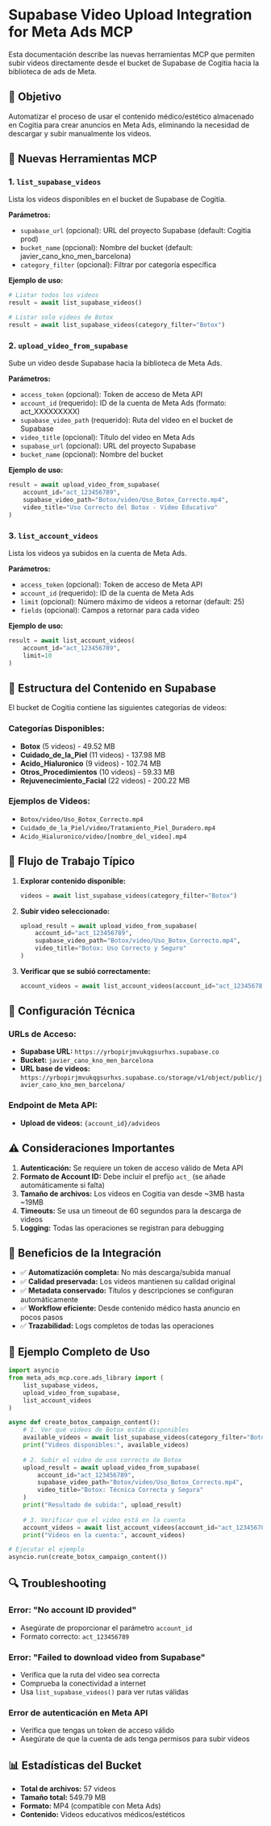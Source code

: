 # Supabase Video Upload Integration for Meta Ads MCP

Esta documentación describe las nuevas herramientas MCP que permiten subir videos directamente desde el bucket de Supabase de Cogitia hacia la biblioteca de ads de Meta.

## 🎯 Objetivo

Automatizar el proceso de usar el contenido médico/estético almacenado en Cogitia para crear anuncios en Meta Ads, eliminando la necesidad de descargar y subir manualmente los videos.

## 🔧 Nuevas Herramientas MCP

### 1. `list_supabase_videos`

Lista los videos disponibles en el bucket de Supabase de Cogitia.

**Parámetros:**
- `supabase_url` (opcional): URL del proyecto Supabase (default: Cogitia prod)
- `bucket_name` (opcional): Nombre del bucket (default: javier_cano_kno_men_barcelona)
- `category_filter` (opcional): Filtrar por categoría específica

**Ejemplo de uso:**
```python
# Listar todos los videos
result = await list_supabase_videos()

# Listar solo videos de Botox
result = await list_supabase_videos(category_filter="Botox")
```

### 2. `upload_video_from_supabase`

Sube un video desde Supabase hacia la biblioteca de Meta Ads.

**Parámetros:**
- `access_token` (opcional): Token de acceso de Meta API
- `account_id` (requerido): ID de la cuenta de Meta Ads (formato: act_XXXXXXXXX)
- `supabase_video_path` (requerido): Ruta del video en el bucket de Supabase
- `video_title` (opcional): Título del video en Meta Ads
- `supabase_url` (opcional): URL del proyecto Supabase
- `bucket_name` (opcional): Nombre del bucket

**Ejemplo de uso:**
```python
result = await upload_video_from_supabase(
    account_id="act_123456789",
    supabase_video_path="Botox/video/Uso_Botox_Correcto.mp4",
    video_title="Uso Correcto del Botox - Video Educativo"
)
```

### 3. `list_account_videos`

Lista los videos ya subidos en la cuenta de Meta Ads.

**Parámetros:**
- `access_token` (opcional): Token de acceso de Meta API
- `account_id` (requerido): ID de la cuenta de Meta Ads
- `limit` (opcional): Número máximo de videos a retornar (default: 25)
- `fields` (opcional): Campos a retornar para cada video

**Ejemplo de uso:**
```python
result = await list_account_videos(
    account_id="act_123456789",
    limit=10
)
```

## 📁 Estructura del Contenido en Supabase

El bucket de Cogitia contiene las siguientes categorías de videos:

### Categorías Disponibles:
- **Botox** (5 videos) - 49.52 MB
- **Cuidado_de_la_Piel** (11 videos) - 137.98 MB  
- **Acido_Hialuronico** (9 videos) - 102.74 MB
- **Otros_Procedimientos** (10 videos) - 59.33 MB
- **Rejuvenecimiento_Facial** (22 videos) - 200.22 MB

### Ejemplos de Videos:
- `Botox/video/Uso_Botox_Correcto.mp4`
- `Cuidado_de_la_Piel/video/Tratamiento_Piel_Duradero.mp4`
- `Acido_Hialuronico/video/[nombre_del_video].mp4`

## 🚀 Flujo de Trabajo Típico

1. **Explorar contenido disponible:**
   ```python
   videos = await list_supabase_videos(category_filter="Botox")
   ```

2. **Subir video seleccionado:**
   ```python
   upload_result = await upload_video_from_supabase(
       account_id="act_123456789",
       supabase_video_path="Botox/video/Uso_Botox_Correcto.mp4",
       video_title="Botox: Uso Correcto y Seguro"
   )
   ```

3. **Verificar que se subió correctamente:**
   ```python
   account_videos = await list_account_videos(account_id="act_123456789")
   ```

## 🔧 Configuración Técnica

### URLs de Acceso:
- **Supabase URL:** `https://yrbopirjmvukqgsurhxs.supabase.co`
- **Bucket:** `javier_cano_kno_men_barcelona`
- **URL base de videos:** `https://yrbopirjmvukqgsurhxs.supabase.co/storage/v1/object/public/javier_cano_kno_men_barcelona/`

### Endpoint de Meta API:
- **Upload de videos:** `{account_id}/advideos`

## ⚠️ Consideraciones Importantes

1. **Autenticación:** Se requiere un token de acceso válido de Meta API
2. **Formato de Account ID:** Debe incluir el prefijo `act_` (se añade automáticamente si falta)
3. **Tamaño de archivos:** Los videos en Cogitia van desde ~3MB hasta ~19MB
4. **Timeouts:** Se usa un timeout de 60 segundos para la descarga de videos
5. **Logging:** Todas las operaciones se registran para debugging

## 🎯 Beneficios de la Integración

- ✅ **Automatización completa:** No más descarga/subida manual
- ✅ **Calidad preservada:** Los videos mantienen su calidad original
- ✅ **Metadata conservado:** Títulos y descripciones se configuran automáticamente
- ✅ **Workflow eficiente:** Desde contenido médico hasta anuncio en pocos pasos
- ✅ **Trazabilidad:** Logs completos de todas las operaciones

## 📝 Ejemplo Completo de Uso

```python
import asyncio
from meta_ads_mcp.core.ads_library import (
    list_supabase_videos,
    upload_video_from_supabase,
    list_account_videos
)

async def create_botox_campaign_content():
    # 1. Ver qué videos de Botox están disponibles
    available_videos = await list_supabase_videos(category_filter="Botox")
    print("Videos disponibles:", available_videos)
    
    # 2. Subir el video de uso correcto de Botox
    upload_result = await upload_video_from_supabase(
        account_id="act_123456789",
        supabase_video_path="Botox/video/Uso_Botox_Correcto.mp4",
        video_title="Botox: Técnica Correcta y Segura"
    )
    print("Resultado de subida:", upload_result)
    
    # 3. Verificar que el video está en la cuenta
    account_videos = await list_account_videos(account_id="act_123456789")
    print("Videos en la cuenta:", account_videos)

# Ejecutar el ejemplo
asyncio.run(create_botox_campaign_content())
```

## 🔍 Troubleshooting

### Error: "No account ID provided"
- Asegúrate de proporcionar el parámetro `account_id`
- Formato correcto: `act_123456789`

### Error: "Failed to download video from Supabase"
- Verifica que la ruta del video sea correcta
- Comprueba la conectividad a internet
- Usa `list_supabase_videos()` para ver rutas válidas

### Error de autenticación en Meta API
- Verifica que tengas un token de acceso válido
- Asegúrate de que la cuenta de ads tenga permisos para subir videos

## 📊 Estadísticas del Bucket

- **Total de archivos:** 57 videos
- **Tamaño total:** 549.79 MB
- **Formato:** MP4 (compatible con Meta Ads)
- **Contenido:** Videos educativos médicos/estéticos
